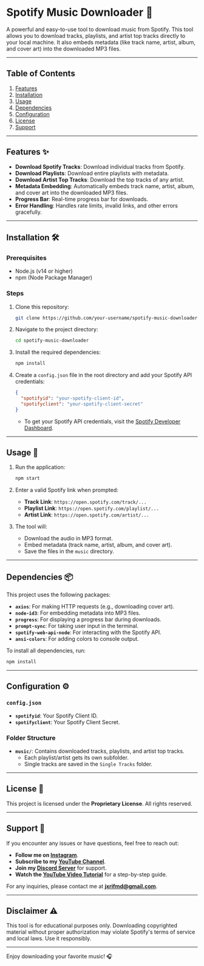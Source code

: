 # Spotify Music Downloader 🎵

A powerful and easy-to-use tool to download music from Spotify. This tool allows you to download tracks, playlists, and artist top tracks directly to your local machine. It also embeds metadata (like track name, artist, album, and cover art) into the downloaded MP3 files.

---

## Table of Contents
1. [Features](#features)
2. [Installation](#installation)
3. [Usage](#usage)
4. [Dependencies](#dependencies)
5. [Configuration](#configuration)
6. [License](#license)
7. [Support](#support)

---

## Features ✨
- **Download Spotify Tracks**: Download individual tracks from Spotify.
- **Download Playlists**: Download entire playlists with metadata.
- **Download Artist Top Tracks**: Download the top tracks of any artist.
- **Metadata Embedding**: Automatically embeds track name, artist, album, and cover art into the downloaded MP3 files.
- **Progress Bar**: Real-time progress bar for downloads.
- **Error Handling**: Handles rate limits, invalid links, and other errors gracefully.

---

## Installation 🛠️

### Prerequisites
- Node.js (v14 or higher)
- npm (Node Package Manager)

### Steps
1. Clone this repository:
   ```bash
   git clone https://github.com/your-username/spotify-music-downloader.git
   ```
2. Navigate to the project directory:
   ```bash
   cd spotify-music-downloader
   ```
3. Install the required dependencies:
   ```bash
   npm install
   ```
4. Create a `config.json` file in the root directory and add your Spotify API credentials:
   ```json
   {
     "spotifyid": "your-spotify-client-id",
     "spotifyclient": "your-spotify-client-secret"
   }
   ```
   - To get your Spotify API credentials, visit the [Spotify Developer Dashboard](https://developer.spotify.com/dashboard/applications).

---

## Usage 🚀

1. Run the application:
   ```bash
   npm start
   ```
2. Enter a valid Spotify link when prompted:
   - **Track Link**: `https://open.spotify.com/track/...`
   - **Playlist Link**: `https://open.spotify.com/playlist/...`
   - **Artist Link**: `https://open.spotify.com/artist/...`

3. The tool will:
   - Download the audio in MP3 format.
   - Embed metadata (track name, artist, album, and cover art).
   - Save the files in the `music` directory.

---

## Dependencies 📦

This project uses the following packages:
- **`axios`**: For making HTTP requests (e.g., downloading cover art).
- **`node-id3`**: For embedding metadata into MP3 files.
- **`progress`**: For displaying a progress bar during downloads.
- **`prompt-sync`**: For taking user input in the terminal.
- **`spotify-web-api-node`**: For interacting with the Spotify API.
- **`ansi-colors`**: For adding colors to console output.

To install all dependencies, run:
```bash
npm install
```

---

## Configuration ⚙️

### `config.json`
- **`spotifyid`**: Your Spotify Client ID.
- **`spotifyclient`**: Your Spotify Client Secret.

### Folder Structure
- **`music/`**: Contains downloaded tracks, playlists, and artist top tracks.
  - Each playlist/artist gets its own subfolder.
  - Single tracks are saved in the `Single Tracks` folder.

---

## License 📄

This project is licensed under the **Proprietary License**. All rights reserved.

---

## Support 💬

If you encounter any issues or have questions, feel free to reach out:

- **Follow me on [Instagram](https://www.instagram.com/jxrif)**.
- **Subscribe to my [YouTube Channel](https://www.youtube.com/channel/UClv-kdP1ORF5tHc9msY1Ggg)**.
- **Join my [Discord Server](https://discord.gg/4n8AB4WvqU)** for support.
- **Watch the [YouTube Video Tutorial](https://youtu.be/l3W5byt1r8E?si=bjs_fX6I9onnA_3G)** for a step-by-step guide.

For any inquiries, please contact me at **jxrifmd@gmail.com**.

---

## Disclaimer ⚠️

This tool is for educational purposes only. Downloading copyrighted material without proper authorization may violate Spotify's terms of service and local laws. Use it responsibly.

---

Enjoy downloading your favorite music! 🎧